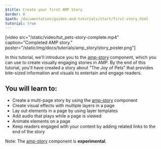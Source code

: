 ```yaml
---
$title: Create your first AMP Story
$order: 0
$path: /documentation/guides-and-tutorials/start/first-story.html
tutorial: true
---
```


[video src="/static/video/tut_pets-story-complete.mp4" caption="Completed AMP story." poster="/static/img/docs/tutorials/amp_story/story_poster.png"]

In this tutorial, we'll introduce you to the [amp-story](/docs/reference/components/amp-story.html) component, which you can use to create visually engaging stories in AMP. By the end of this tutorial, you'll have created a story about "The Joy of Pets" that provides bite-sized information and visuals to entertain and engage readers.

## You will learn to:

- Create a multi-page story by using the [amp-story](/docs/reference/components/amp-story.html) component
- Create visual effects with multiple layers in a page
- Lay out elements in a page by using layer templates
- Add audio that plays while a page is viewed
- Animate elements on a page
- Keep readers engaged with your content by adding related links to the end of the story

Note: The [amp-story](/docs/reference/components/amp-story.html) component is **experimental**.
